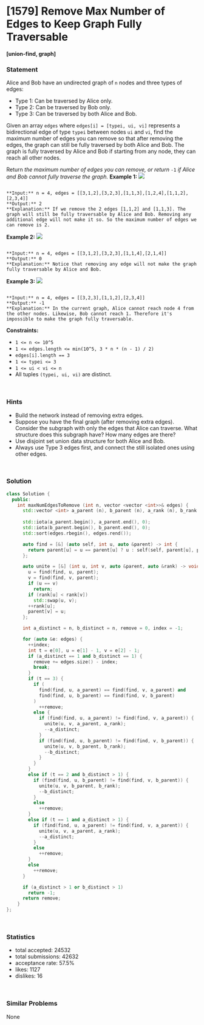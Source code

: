 # [1579] Remove Max Number of Edges to Keep Graph Fully Traversable

**[union-find, graph]**

### Statement

Alice and Bob have an undirected graph of `n` nodes and three types of edges:

* Type 1: Can be traversed by Alice only.
* Type 2: Can be traversed by Bob only.
* Type 3: Can be traversed by both Alice and Bob.



Given an array `edges` where `edges[i] = [typei, ui, vi]` represents a bidirectional edge of type `typei` between nodes `ui` and `vi`, find the maximum number of edges you can remove so that after removing the edges, the graph can still be fully traversed by both Alice and Bob. The graph is fully traversed by Alice and Bob if starting from any node, they can reach all other nodes.

Return *the maximum number of edges you can remove, or return* `-1` *if Alice and Bob cannot fully traverse the graph.*
**Example 1:**
**![](https://assets.leetcode.com/uploads/2020/08/19/ex1.png)**

```

**Input:** n = 4, edges = [[3,1,2],[3,2,3],[1,1,3],[1,2,4],[1,1,2],[2,3,4]]
**Output:** 2
**Explanation:** If we remove the 2 edges [1,1,2] and [1,1,3]. The graph will still be fully traversable by Alice and Bob. Removing any additional edge will not make it so. So the maximum number of edges we can remove is 2.

```

**Example 2:**
**![](https://assets.leetcode.com/uploads/2020/08/19/ex2.png)**

```

**Input:** n = 4, edges = [[3,1,2],[3,2,3],[1,1,4],[2,1,4]]
**Output:** 0
**Explanation:** Notice that removing any edge will not make the graph fully traversable by Alice and Bob.

```

**Example 3:**
**![](https://assets.leetcode.com/uploads/2020/08/19/ex3.png)**

```

**Input:** n = 4, edges = [[3,2,3],[1,1,2],[2,3,4]]
**Output:** -1
**Explanation:** In the current graph, Alice cannot reach node 4 from the other nodes. Likewise, Bob cannot reach 1. Therefore it's impossible to make the graph fully traversable.
```

**Constraints:**
* `1 <= n <= 10^5`
* `1 <= edges.length <= min(10^5, 3 * n * (n - 1) / 2)`
* `edges[i].length == 3`
* `1 <= typei <= 3`
* `1 <= ui < vi <= n`
* All tuples `(typei, ui, vi)` are distinct.


<br />

### Hints

- Build the network instead of removing extra edges.
- Suppose you have the final graph (after removing extra edges). Consider the subgraph with only the edges that Alice can traverse. What structure does this subgraph have? How many edges are there?
- Use disjoint set union data structure for both Alice and Bob.
- Always use Type 3 edges first, and connect the still isolated ones using other edges.

<br />

### Solution

```cpp
class Solution {
  public:
    int maxNumEdgesToRemove (int n, vector <vector <int>>& edges) {
      std::vector <int> a_parent (n), b_parent (n), a_rank (n), b_rank (n);
      
      std::iota(a_parent.begin(), a_parent.end(), 0);
      std::iota(b_parent.begin(), b_parent.end(), 0);
      std::sort(edges.rbegin(), edges.rend());

      auto find = [&] (auto self, int u, auto &parent) -> int {
        return parent[u] = u == parent[u] ? u : self(self, parent[u], parent);
      };

      auto unite = [&] (int u, int v, auto &parent, auto &rank) -> void {
        u = find(find, u, parent);
        v = find(find, v, parent);
        if (u == v)
          return;
        if (rank[u] < rank[v])
          std::swap(u, v);
        ++rank[u];
        parent[v] = u;
      };

      int a_distinct = n, b_distinct = n, remove = 0, index = -1;

      for (auto &e: edges) {
        ++index;
        int t = e[0], u = e[1] - 1, v = e[2] - 1;
        if (a_distinct == 1 and b_distinct == 1) {
          remove += edges.size() - index;
          break;
        }
        if (t == 3) {
          if (
            find(find, u, a_parent) == find(find, v, a_parent) and
            find(find, u, b_parent) == find(find, v, b_parent)
          )
            ++remove;
          else {
            if (find(find, u, a_parent) != find(find, v, a_parent)) {
              unite(u, v, a_parent, a_rank);
              --a_distinct;
            }
            if (find(find, u, b_parent) != find(find, v, b_parent)) {
              unite(u, v, b_parent, b_rank);
              --b_distinct;
            }
          }
        }
        else if (t == 2 and b_distinct > 1) {
          if (find(find, u, b_parent) != find(find, v, b_parent)) {
            unite(u, v, b_parent, b_rank);
            --b_distinct;
          }
          else
            ++remove;
        }
        else if (t == 1 and a_distinct > 1) {
          if (find(find, u, a_parent) != find(find, v, a_parent)) {
            unite(u, v, a_parent, a_rank);
            --a_distinct;
          }
          else
            ++remove;
        }
        else
          ++remove;
      }

      if (a_distinct > 1 or b_distinct > 1)
        return -1;
      return remove;
    }
};
```

<br />

### Statistics

- total accepted: 24532
- total submissions: 42632
- acceptance rate: 57.5%
- likes: 1127
- dislikes: 16

<br />

### Similar Problems

None
